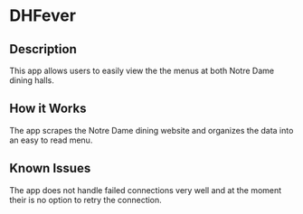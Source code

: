 DHFever
=======

Description
-----------
This app allows users to easily view the the menus at both Notre Dame dining halls.

How it Works
------------
The app scrapes the Notre Dame dining website and organizes the data into an easy to read menu.

Known Issues
------------
The app does not handle failed connections very well and at the moment their is no option to retry the connection.
